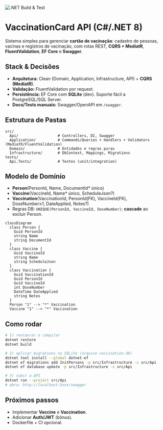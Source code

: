 ![.NET Build & Test](https://github.com/<seu-usuario>/<seu-repo>/actions/workflows/dotnet.yml/badge.svg)

# VaccinationCard API (C#/.NET 8)

Sistema simples para gerenciar **cartão de vacinação**: cadastro de pessoas, vacinas e registros de vacinação, com rotas REST, **CQRS + MediatR**, **FluentValidation**, **EF Core** e **Swagger**.

## Stack & Decisões
- **Arquitetura:** Clean (Domain, Application, Infrastructure, API) + **CQRS (MediatR)**.
- **Validação:** FluentValidation por request.
- **Persistência:** EF Core com **SQLite** (dev). Suporte fácil a PostgreSQL/SQL Server.
- **Docs/Tests manuais:** Swagger/OpenAPI em `/swagger`.

## Estrutura de Pastas
```
src/
  Api/                  # Controllers, DI, Swagger
  Application/          # Commands/Queries + Handlers + Validators (MediatR/FluentValidation)
  Domain/               # Entidades e regras puras
  Infrastructure/       # DbContext, Mappings, Migrations
tests/
  Api.Tests/            # Testes (unit/integration)
```

## Modelo de Domínio
- **Person**(PersonId, Name, DocumentId* único)
- **Vaccine**(VaccineId, Name* único, ScheduleJson?)
- **Vaccination**(VaccinationId, PersonId(FK), VaccineId(FK), DoseNumber≥1, DateApplied, Notes?)
- Regras DB: `UNIQUE(PersonId, VaccineId, DoseNumber)`; **cascade** ao excluir Person.

```mermaid
classDiagram
  class Person {
    Guid PersonId
    string Name
    string DocumentId
  }
  class Vaccine {
    Guid VaccineId
    string Name
    string ScheduleJson
  }
  class Vaccination {
    Guid VaccinationId
    Guid PersonId
    Guid VaccineId
    int DoseNumber
    DateTime DateApplied
    string Notes
  }
  Person "1" --> "*" Vaccination
  Vaccine "1" --> "*" Vaccination
```
## Como rodar

```bash
# 1) restaurar e compilar
dotnet restore
dotnet build

# 2) aplicar migrations no SQLite (arquivo vaccination.db)
dotnet tool install --global dotnet-ef
dotnet ef migrations add InitPersons -p src/Infrastructure -s src/Api
dotnet ef database update -p src/Infrastructure -s src/Api

# 3) subir a API
dotnet run --project src/Api
# abra: http://localhost:5xxx/swagger
````

## Próximos passos

* Implementar **Vaccine** e **Vaccination**.
* Adicionar **Auth/JWT** (bônus).
* Dockerfile + CI opcional.

